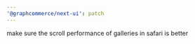 ```yaml
---
'@graphcommerce/next-ui': patch
---
```


make sure the scroll performance of galleries in safari is better
